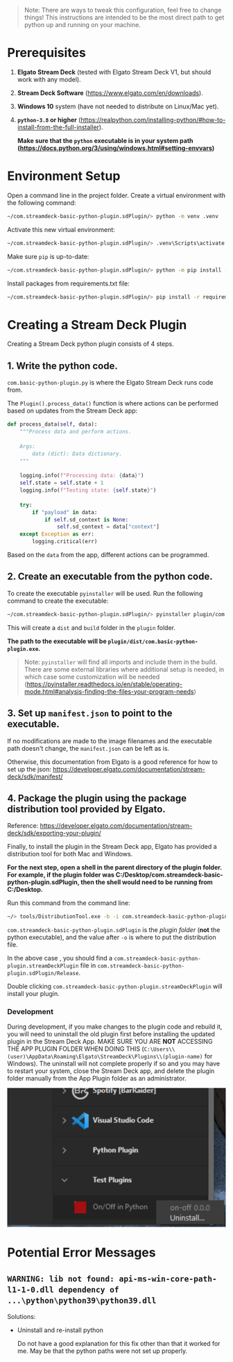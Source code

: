 > Note: There are ways to tweak this configuration, feel free to change things! This instructions are intended
to be the most direct path to get python up and running on your machine.

# Prerequisites

1. **Elgato Stream Deck** (tested with Elgato Stream Deck V1, but should work with any model).
2. **Stream Deck Software** (https://www.elgato.com/en/downloads).
3. **Windows 10** system (have not needed to distribute on Linux/Mac yet).
4. **`python-3.8` or higher** (https://realpython.com/installing-python/#how-to-install-from-the-full-installer).

    **Make sure that the `python` executable is in your system path (https://docs.python.org/3/using/windows.html#setting-envvars)**

# Environment Setup

Open a command line in the project folder.
Create a virtual environment with the following command:
```bash
~/com.streamdeck-basic-python-plugin.sdPlugin/> python -m venv .venv
```

Activate this new virtual environment:
```bash
~/com.streamdeck-basic-python-plugin.sdPlugin/> .venv\Scripts\activate.bat
```

Make sure `pip` is up-to-date:
```bash
~/com.streamdeck-basic-python-plugin.sdPlugin/> python -m pip install --upgrade pip
```

Install packages from requirements.txt file:
```bash
~/com.streamdeck-basic-python-plugin.sdPlugin/> pip install -r requirements.txt
```

# Creating a Stream Deck Plugin

Creating a Stream Deck python plugin consists of 4 steps.

## 1. Write the python code.

`com.basic-python-plugin.py` is where the Elgato Stream Deck runs code from.

The `Plugin().process_data()` function is where actions can be performed based on updates from the Stream Deck app:
```python
def process_data(self, data):
    """Process data and perform actions.

    Args:
        data (dict): Data dictionary.
    """

    logging.info(f"Processing data: {data}")
    self.state = self.state + 1
    logging.info(f"Testing state: {self.state}")
    
    try:
        if "payload" in data:
            if self.sd_context is None:
                self.sd_context = data["context"]
    except Exception as err:
        logging.critical(err)
```

Based on the `data` from the app, different actions can be programmed.

## 2. Create an executable from the python code.

To create the executable `pyinstaller` will be used. Run the following command to create the executable:
```bash
~/com.streamdeck-basic-python-plugin.sdPlugin/> pyinstaller plugin/com.basic-python-plugin.py
```

This will create a `dist` and `build` folder in the `plugin` folder.

**The path to the executable will be `plugin/dist/com.basic-python-plugin.exe`.**

> Note: `pyinstaller` will find all imports and include them in the build. There are some external libraries where additional setup is needed, in which case some customization will be needed (https://pyinstaller.readthedocs.io/en/stable/operating-mode.html#analysis-finding-the-files-your-program-needs)

## 3. Set up `manifest.json` to point to the executable.

If no modifications are made to the image filenames and the executable path doesn't change, the `manifest.json` can be left as is.

Otherwise, this documentation from Elgato is a good reference for how to set up the json:
https://developer.elgato.com/documentation/stream-deck/sdk/manifest/

## 4. Package the plugin using the package distribution tool provided by Elgato.

Reference: https://developer.elgato.com/documentation/stream-deck/sdk/exporting-your-plugin/

Finally, to install the plugin in the Stream Deck app, Elgato has provided a distribution tool for both Mac and Windows.

**For the next step, open a shell in the parent directory of the plugin folder.**
**For example, if the plugin folder was C:/Desktop/com.streamdeck-basic-python-plugin.sdPlugin, then the shell would need to be running from C:/Desktop.**


Run this command from the command line:
```bash
~/> tools/DistributionTool.exe -b -i com.streamdeck-basic-python-plugin.sdPlugin -o Release
```

`com.streamdeck-basic-python-plugin.sdPlugin` is the *plugin folder* (**not** the python executable), and the value after `-o` is where to put the distribution file.

In the above case , you should find a `com.streamdeck-basic-python-plugin.streamDeckPlugin` file in `com.streamdeck-basic-python-plugin.sdPlugin/Release`.

Double clicking `com.streamdeck-basic-python-plugin.streamDeckPlugin` will install your plugin.


### Development
During development, if you make changes to the plugin code and rebuild it, you will need to uninstall the old plugin first before installing the updated plugin in the Stream Deck App.
MAKE SURE YOU ARE **NOT** ACCESSING THE APP PLUGIN FOLDER WHEN DOING THIS (`C:\Users\\(user)\AppData\Roaming\Elgato\StreamDeck\Plugins\\(plugin-name)` for Windows). The uninstall will not complete properly if so and you may have to restart your system, close the Stream Deck app, and delete the plugin folder manually from the App Plugin folder as an administrator.

![Uninstall Streamdeck Plugin](/docs/assets/uninstalling_streamdeck_plugin.png)


# Potential Error Messages

## `WARNING: lib not found: api-ms-win-core-path-l1-1-0.dll dependency of ...\python\python39\python39.dll`

Solutions:
- Uninstall and re-install python

    Do not have a good explanation for this fix other than that it worked for me. May be that the python paths were not set up properly.
